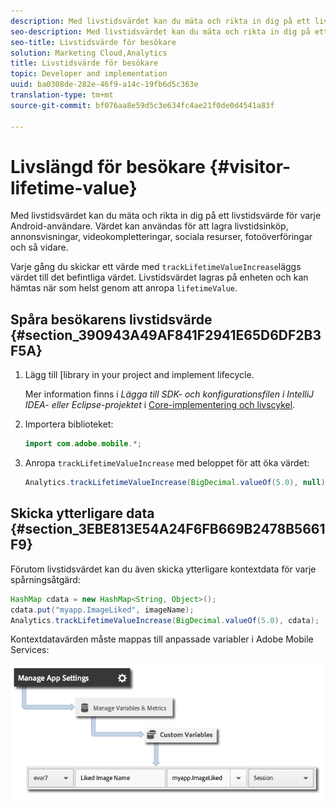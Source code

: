 ```yaml
---
description: Med livstidsvärdet kan du mäta och rikta in dig på ett livstidsvärde för varje Android-användare. Värdet kan användas för att lagra livstidsinköp, annonsvisningar, videokompletteringar, sociala resurser, fotoöverföringar och så vidare.
seo-description: Med livstidsvärdet kan du mäta och rikta in dig på ett livstidsvärde för varje Android-användare. Värdet kan användas för att lagra livstidsinköp, annonsvisningar, videokompletteringar, sociala resurser, fotoöverföringar och så vidare.
seo-title: Livstidsvärde för besökare
solution: Marketing Cloud,Analytics
title: Livstidsvärde för besökare
topic: Developer and implementation
uuid: ba0308de-282e-46f9-a14c-19fb6d5c363e
translation-type: tm+mt
source-git-commit: bf076aa8e59d5c3e634fc4ae21f0de0d4541a83f

---
```



# Livslängd för besökare {#visitor-lifetime-value}

Med livstidsvärdet kan du mäta och rikta in dig på ett livstidsvärde för varje Android-användare. Värdet kan användas för att lagra livstidsinköp, annonsvisningar, videokompletteringar, sociala resurser, fotoöverföringar och så vidare.

Varje gång du skickar ett värde med `trackLifetimeValueIncrease`läggs värdet till det befintliga värdet. Livstidsvärdet lagras på enheten och kan hämtas när som helst genom att anropa `lifetimeValue`.

## Spåra besökarens livstidsvärde {#section_390943A49AF841F2941E65D6DF2B3F5A}

1. Lägg till [library in your project and implement lifecycle.

   Mer information finns i *Lägga till SDK- och konfigurationsfilen i IntelliJ IDEA- eller Eclipse-projektet* i [Core-implementering och livscykel](/help/android/getting-started/dev-qs.md).
1. Importera biblioteket:

   ```java
   import com.adobe.mobile.*;
   ```

1. Anropa `trackLifetimeValueIncrease` med beloppet för att öka värdet:

   ```java
   Analytics.trackLifetimeValueIncrease(BigDecimal.valueOf(5.0), null);
   ```

## Skicka ytterligare data {#section_3EBE813E54A24F6FB669B2478B5661F9}

Förutom livstidsvärdet kan du även skicka ytterligare kontextdata för varje spårningsåtgärd:

```java
HashMap cdata = new HashMap<String, Object>(); 
cdata.put("myapp.ImageLiked", imageName); 
Analytics.trackLifetimeValueIncrease(BigDecimal.valueOf(5.0), cdata);
```

Kontextdatavärden måste mappas till anpassade variabler i Adobe Mobile Services:

![](assets/map-variable-context-ltv.png)


